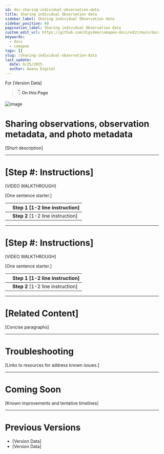 ```yaml
---
id: doc-sharing-individual-observation-data
title: Sharing individual Observation data
sidebar_label: Sharing individual Observation data
sidebar_position: 60
pagination_label: Sharing individual Observation data
custom_edit_url: https://github.com/digidem/comapeo-docs/edit/main/docs/troubleshooting/sharing-individual-observation-data.md
keywords:
  - docs
  - comapeo
tags: []
slug: /sharing-individual-observation-data
last_update:
  date: 9/25/2025
  author: Awana Digital
---
```


For [Version Data]


> 👇 **On this Page**


![image](/images/sharingindividualobs_0.png)


# Sharing observations, observation metadata, and photo metadata


[Short description]


---


# [Step #: Instructions]


[VIDEO WALKTHROUGH]


[One sentence starter.]


|   | Step 1 [1-2 line instruction]     |
| - | --------------------------------- |
|   | **Step 2** [1-2 line instruction] |


---


# [Step #: Instructions]


[VIDEO WALKTHROUGH]


[One sentence starter.]


|   | Step 1 [1-2 line instruction]     |
| - | --------------------------------- |
|   | **Step 2** [1-2 line instruction] |


---


# [Related Content]


[Concise paragraphs]


---


# Troubleshooting


[Links to resources for address known issues.]


---


# Coming Soon


[Known improvements and tentative timelines]


---


# Previous Versions

- [Version Data]
- [Version Data]
